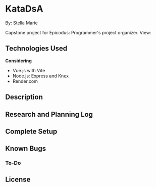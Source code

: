 # KataDsA

By: Stella Marie

Capstone project for Epicodus: Programmer's project organizer.
View:

## Technologies Used

**Considering**
- Vue.js with Vite
- Node.js: Express and Knex
- Render.com

## Description

## Research and Planning Log

## Complete Setup

## Known Bugs

### To-Do

## License
